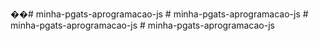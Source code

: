 ��#   m i n h a - p g a t s - a p r o g r a m a c a o - j s 
 
 #   m i n h a - p g a t s - a p r o g r a m a c a o - j s 
 
 #   m i n h a - p g a t s - a p r o g r a m a c a o - j s 
 
 #   m i n h a - p g a t s - a p r o g r a m a c a o - j s 
 
 
